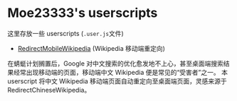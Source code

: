 # Moe23333's userscripts
这里存放一些 userscripts (`.user.js`文件)

- [RedirectMobileWikipedia](https://raw.githubusercontent.com/Moe23333/userscripts/master/redirect_mobile_wikipedia.user.js) (Wikipedia 移动端重定向)

在蜻蜓计划搁置后，Google 对中文搜索的优化愈发地不上心，甚至桌面端搜索结果经常出现移动端的页面，移动端中文 Wikipedia 便是常见的“受害者”之一。
本 userscript 将中文 Wikipedia 移动端页面自动重定向至桌面端页面，灵感来源于 RedirectChineseWikipedia。
